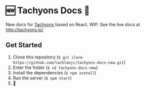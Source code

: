 # 🆕 Tachyons Docs 📖

New docs for [Tachyons](https://github.com/tachyons-css/tachyons) based on React. WIP. See the live docs at http://tachyons.io/

## Get Started

1. Clone this repository (`$ git clone https://github.com/lachlanjc/tachyons-docs-new.git`)
2. Enter the folder (`$ cd tachyons-docs-new`)
3. Install the dependencies (`$ npm install`)
4. Run the server (`$ npm start`)
5. 🎉
